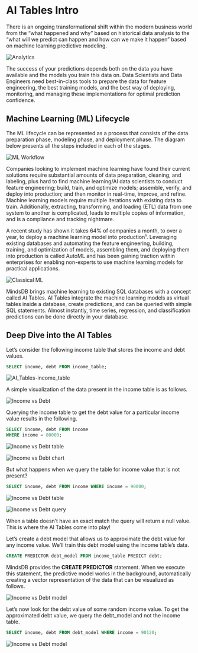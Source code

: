 # AI Tables Intro

There is an ongoing transformational shift within the modern business world from the “what happened and why” based on historical data analysis to the “what will we predict can happen and how can we make it happen” based on machine learning predictive modeling.

![Analytics](/assets/sql/tutorials/snowflake-superset/1-ML_audience.png)

The success of your predictions depends both on the data you have available and the models you train this data on. Data Scientists and Data Engineers need best-in-class tools to prepare the data for feature engineering, the best training models, and the best way of deploying, monitoring, and managing these implementations for optimal prediction confidence.

## Machine Learning (ML) Lifecycle

The ML lifecycle can be represented as a process that consists of the data preparation phase, modeling phase, and deployment phase. The diagram below presents all the steps included in each of the stages.

![ML Workflow](/assets/sql/tutorials/snowflake-superset/2-ML_workflow.png)

Companies looking to implement machine learning have found their current solutions require substantial amounts of data preparation, cleaning, and labeling, plus hard to find machine learning/AI data scientists to conduct feature engineering; build, train, and optimize models; assemble, verify, and deploy into production; and then monitor in real-time, improve, and refine. Machine learning models require multiple iterations with existing data to train. Additionally, extracting, transforming, and loading (ETL) data from one system to another is complicated, leads to multiple copies of information, and is a compliance and tracking nightmare.

A recent study has shown it takes 64% of companies a month, to over a year, to deploy a machine learning model into production¹. Leveraging existing databases and automating the feature engineering, building, training, and optimization of models, assembling them, and deploying them into production is called AutoML and has been gaining traction within enterprises for enabling non-experts to use machine learning models for practical applications.

![Classical ML](/assets/sql/tutorials/snowflake-superset/3-AI_Tables-income-debt.jpg)

MindsDB brings machine learning to existing SQL databases with a concept called AI Tables. AI Tables integrate the machine learning models as virtual tables inside a database, create predictions, and can be queried with simple SQL statements. Almost instantly, time series, regression, and classification predictions can be done directly in your database.

## Deep Dive into the AI Tables

Let’s consider the following income table that stores the income and debt values.

```sql
SELECT income, debt FROM income_table;
```

![AI_Tables-income_table](/assets/sql/tutorials/snowflake-superset/3-AI_Tables-income_table.jpg)

A simple visualization of the data present in the income table is as follows.

![Income vs Debt](/assets/sql/tutorials/snowflake-superset/4-AI_Tables-income-debt-query.jpg)

Querying the income table to get the debt value for a particular income value results in the following.

```sql
SELECT income, debt FROM income
WHERE income = 80000;
```

![Income vs Debt table](/assets/sql/tutorials/snowflake-superset/5-debt-income-query-table.jpg)

![Income vs Debt chart](/assets/sql/tutorials/snowflake-superset/5-debt-income-query.jpg)

But what happens when we query the table for income value that is not present?

```sql
SELECT income, debt FROM income WHERE income = 90000;
```

![Income vs Debt table](/assets/sql/tutorials/snowflake-superset/6-debt-income-query-null-table.jpg)

![Income vs Debt query](/assets/sql/tutorials/snowflake-superset/6-debt-income-query-null.jpg)

When a table doesn’t have an exact match the query will return a null value. This is where the AI Tables come into play!

Let’s create a debt model that allows us to approximate the debt value for any income value. We’ll train this debt model using the income table’s data.

```sql
CREATE PREDICTOR debt_model FROM income_table PREDICT debt;
```

MindsDB provides the **CREATE PREDICTOR** statement. When we execute this statement, the predictive model works in the background, automatically creating a vector representation of the data that can be visualized as follows.

![Income vs Debt model](/assets/sql/tutorials/snowflake-superset/7-debt-income-query-ml.jpg)

Let’s now look for the debt value of some random income value. To get the approximated debt value, we query the debt_model and not the income table.

```sql
SELECT income, debt FROM debt_model WHERE income = 90120;
```

![Income vs Debt model](/assets/sql/tutorials/snowflake-superset/7-debt-income-query-ml-table.jpg)

